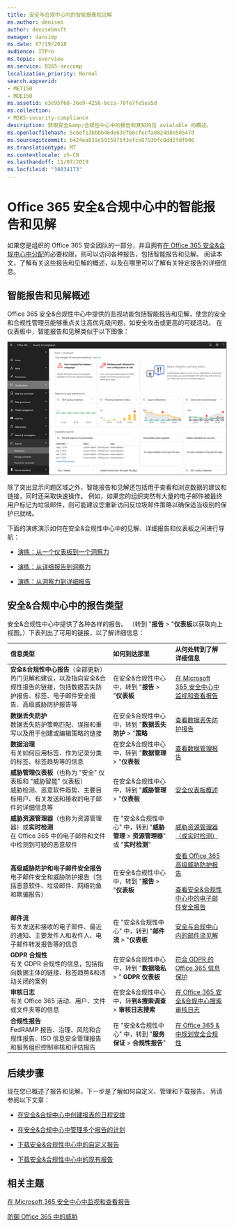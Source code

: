 ```yaml
---
title: 安全与合规中心内的智能报表和见解
ms.author: deniseb
author: denisebmsft
manager: dansimp
ms.date: 07/19/2018
audience: ITPro
ms.topic: overview
ms.service: O365-seccomp
localization_priority: Normal
search.appverid:
- MET150
- MOE150
ms.assetid: e3e95f68-36e9-4256-bcca-78fe7fe5ea5d
ms.collection:
- M365-security-compliance
description: 获取安全&amp;合规性中心中的报告和真知灼见 avialable 的概述。
ms.openlocfilehash: 5c6ef13bbbb46de63dfb0cfecfa0824d8e50547d
ms.sourcegitcommit: b424ea039c5915975f3efce8793bfc8dd2fdf906
ms.translationtype: MT
ms.contentlocale: zh-CN
ms.lasthandoff: 11/07/2019
ms.locfileid: "38034173"
---
```

# <a name="smart-reports-and-insights-in-the-office-365-security-amp-compliance-center"></a>Office 365 安全&amp;合规中心中的智能报告和见解

如果您是组织的 Office 365 安全团队的一部分，并且拥有[在 Office 365 安全&amp;合规中心中分配](permissions-in-the-security-and-compliance-center.md)的必要权限，则可以访问各种报告，包括智能报告和见解。 阅读本文，了解有关这些报告和见解的概述，以及在哪里可以了解有关特定报告的详细信息。
      
## <a name="smart-reports-and-insights-overview"></a>智能报告和见解概述

Office 365 安全&amp;合规性中心中提供的监视功能包括智能报告和见解，使您的安全和合规性管理员能够重点关注高优先级问题，如安全攻击或更高的可疑活动。 在仪表板中，智能报告和见解类似于以下图像：
  
![在 "安全&amp;合规性中心" 中\> ，选择 "报告" 仪表板](../media/2a668c3d-3fa3-4e37-8149-46989b33ae8c.png)
  
除了突出显示问题区域之外，智能报告和见解还包括用于查看和浏览数据的建议和链接，同时还采取快速操作。 例如，如果您的组织突然有大量的电子邮件被最终用户标记为垃圾邮件，则可能建议您重新访问反垃圾邮件策略以确保适当级别的保护已就绪。
  
下面的演练演示如何在安全&amp;合规性中心中的见解、详细报告和仪表板之间进行导航：
  
- [演练：从一个仪表板到一个洞察力](from-a-dashboard-to-an-insight.md)
    
- [演练：从详细报告到洞察力](from-a-detailed-report-to-an-insight.md)
    
- [演练：从洞察力到详细报告](from-an-insight-to-a-detailed-report.md)
    
## <a name="types-of-reports-in-the-security-amp-compliance-center"></a>安全&amp;合规中心中的报告类型

安全&amp;合规性中心中提供了各种各样的报告。 （转到 "**报告** \> "**仪表板**以获取向上视图。）下表列出了可用的链接，以了解详细信息： 
  
|**信息类型**|**如何到达那里**|**从何处转到了解详细信息**|
|:-----|:-----|:-----|
|**安全&amp;合规性中心报告**（全部更新）  <br/> 热门见解和建议，以及指向安全&amp;合规性报告的链接，包括数据丢失防护报告、标签、电子邮件安全报告、高级威胁防护报告等  <br/> |在安全&amp;合规性中心中，转到 "**报告** \> "**仪表板** <br/> |[在 Microsoft 365 安全中心中监视和查看报告](../mtp/monitoring-and-reporting.md) <br/> |
|**数据丢失防护** <br/> 数据丢失防护策略匹配、误报和重写以及用于创建或编辑策略的链接  <br/> |在安全&amp;合规性中心中，转到 "**数据丢失防护** \> "**策略** <br/> |[查看数据丢失防护报告](../../compliance/view-the-dlp-reports.md) <br/> |
|**数据治理** <br/> 有关如何应用标签、作为记录分类的标签、标签趋势等的信息  <br/> |在安全&amp;合规性中心中，转到 "**数据管理** \> "**仪表板** <br/> |[查看数据管理报告](../../compliance/view-the-data-governance-reports.md) <br/> |
|**威胁管理仪表板**（也称为 "安全" 仪表板和 "威胁智能" 仪表板）  <br/> 威胁检测、恶意软件趋势、主要目标用户、有关发送和接收的电子邮件的详细信息等  <br/> |在安全&amp;合规性中心中，转到 "**威胁管理** \> "**仪表板** <br/> |[安全仪表板概述](security-dashboard.md) <br/> |
|**威胁资源管理器**（也称为资源管理器）或**实时检测** <br/> 在 Office 365 中的电子邮件和文件中检测到可疑的恶意软件  <br/> |在 "安全&amp;合规性中心" 中，转到 "**威胁管理** \> **资源管理器**" 或 "**实时检测**"<br/> |[威胁资源管理器（或实时检测）](threat-explorer.md) <br/> |
|**高级威胁防护和电子邮件安全报告** <br/> 电子邮件安全和威胁防护报告（包括恶意软件、垃圾邮件、网络钓鱼和欺骗报告）  <br/> |在安全&amp;合规性中心中，转到 "**报告** \> "**仪表板** <br/> |[查看 Office 365 高级威胁防护报告](view-reports-for-atp.md) <br/><br/> [查看安全&amp;合规性中心中的电子邮件安全报告](../../compliance/view-email-security-reports.md) <br/> |
|**邮件流** <br/> 有关发送和接收的电子邮件、最近的通知、主要发件人和收件人、电子邮件转发报告等的信息  <br/> |在 "安全&amp;合规性中心" 中，转到 "**邮件流** \> "**仪表板** <br/> |[安全与合规中心内的邮件流见解](mail-flow-insights-v2.md)<br/> |
|**GDPR 合规性** <br/> 有关 GDPR 合规性的信息，包括指向数据主体的链接、标签趋势&amp;和活动关闭的案例  <br/> |在安全&amp;合规性中心中，转到 "**数据隐私** \> " **GDPR 仪表板** <br/> |[符合 GDPR 的 Office 365 信息保护](https://docs.microsoft.com/office365/enterprise/office-365-information-protection-for-gdpr) <br/> |
|**审核日志** <br/> 有关 Office 365 活动、用户、文件或文件夹等的信息  <br/> |在安全&amp;合规性中心中，转**到&amp;搜索调查** \> **审核日志搜索** <br/> |[在 Office 365 安全&amp;合规中心搜索审核日志](../../compliance/search-the-audit-log-in-security-and-compliance.md) <br/> |
|**合规性报告** <br/> FedRAMP 报告、治理、风险和合规性报告、ISO 信息安全管理报告和服务组织控制审核和评估报告  <br/> |在 "安全&amp;合规性中心" 中，转到 "**服务保证** \> **合规性报告**" <br/> |[在 Office 365 &amp;中规划安全合规性](../../compliance/plan-for-security-and-compliance.md) <br/> |
  
## <a name="next-steps"></a>后续步骤

现在您已概述了报告和见解，下一步是了解如何自定义、管理和下载报告。 另请参阅以下文章：
  
- [在安全&amp;合规中心中创建报表的日程安排](create-a-schedule-for-a-report.md)
    
- [在安全&amp;合规中心中管理多个报告的计划](manage-schedules-for-multiple-reports.md)
    
- [下载安全&amp;合规性中心中的自定义报告](set-up-and-download-a-custom-report.md)
    
- [下载安全&amp;合规性中心中的现有报告](download-existing-reports.md)
    
## <a name="related-topics"></a>相关主题

[在 Microsoft 365 安全中心中监视和查看报告](../mtp/monitoring-and-reporting.md)
  
[防御 Office 365 中的威胁](protect-against-threats.md)
  

